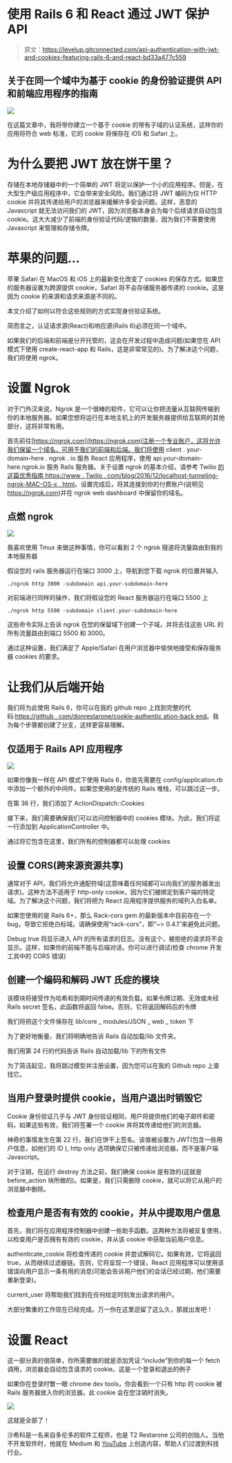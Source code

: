 # 使用 Rails 6 和 React 通过 JWT 保护 API

> 原文：<https://levelup.gitconnected.com/api-authentication-with-jwt-and-cookies-featuring-rails-6-and-react-bd33a477c559>

## 关于在同一个域中为基于 cookie 的身份验证提供 API 和前端应用程序的指南

![](img/628fd77685591c9399f7e0539cc3d069.png)

在这篇文章中，我将带你建立一个基于 cookie 的带有子域的认证系统，这样你的应用将符合 web 标准，它的 cookie 将保存在 iOS 和 Safari 上。

# 为什么要把 JWT 放在饼干里？

存储在本地存储器中的一个简单的 JWT 将足以保护一个小的应用程序。但是，在大型生产级应用程序中，它会带来安全风险。我们通过将 JWT 编码为仅 HTTP cookie 并将其传递给用户的浏览器来缓解许多安全问题。这样，恶意的 Javascript 就无法访问我们的 JWT，因为浏览器本身会为每个后续请求自动包含 cookie。这大大减少了前端的身份验证代码/逻辑的数量，因为我们不需要使用 Javascript 来管理和存储令牌。

# 苹果的问题…

苹果 Safari 在 MacOS 和 iOS 上的最新变化改变了 cookies 的保存方式。如果您的服务器设置为跨源提供 cookie，Safari 将不会存储服务器传递的 cookie。这是因为 cookie 的来源和请求来源是不同的。

本文介绍了如何以符合这些规则的方式实现身份验证系统。

简而言之，认证请求源(React)和响应源(Rails 6)必须在同一个域中。

如果我们的后端和前端是分开托管的，这会在开发过程中造成问题(如果您在 API 模式下使用 create-react-app 和 Rails，这是非常常见的)。为了解决这个问题，我们将使用 ngrok。

# 设置 Ngrok

对于门外汉来说，Ngrok 是一个很棒的软件，它可以让你把流量从互联网传输到你的本地服务器。如果您想将运行在本地主机上的开发服务器提供给互联网的其他部分，这将非常有用。

首先前往[https://ngrok.com](https://ngrok.com)注册一个专业账户，这将允许我们保留一个域名，可用于我们的前端和后端。我们将使用 client . your-domain-here . ngrok . io 服务 React 应用程序，使用 api.your-domain-here.ngrok.io 服务 Rails 服务器。关于设置 ngrok 的基本介绍，请参考 Twilio [的这篇优秀指南 https://www . Twilio . com/blog/2016/12/localhost-tunneling-ngrok-MAC-OS-x . html](https://www.twilio.com/blog/2016/12/localhost-tunneling-ngrok-mac-os-x.html)。设置完成后，将其连接到你的付费账户(说明见 https://ngrok.com)并在 ngrok web dashboard 中保留你的域名。

## 点燃 ngrok

![](img/62ab454dcccd830e5d3afbfc109f764e.png)

我喜欢使用 Tmux 来做这种事情，你可以看到 2 个 ngrok 隧道将流量路由到我的本地服务器

假设您的 rails 服务器运行在端口 3000 上，导航到您下载 ngrok 的位置并输入

```
./ngrok http 3000 -subdomain api.your-subdomain-here
```

对前端进行同样的操作，我们将假设您的 React 服务器运行在端口 5500 上

```
./ngrok http 5500 -subdomain client.your-subdomain-here
```

这些命令实际上告诉 ngrok 在您的保留域下创建一个子域，并将去往这些 URL 的所有流量路由到端口 5500 和 3000。

通过这种设置，我们满足了 Apple/Safari 在用户浏览器中愉快地接受和保存服务器 cookies 的要求。

# 让我们从后端开始

我们将为此使用 Rails 6，你可以在我的 github repo 上找到完整的代码:[https://github . com/donrestarone/cookie-authentic ation-back end](https://github.com/donrestarone/cookie-authentication-backend)。我为每个步骤都创建了分支，这样更容易理解。

## 仅适用于 Rails API 应用程序

![](img/a2c6cc8d6d998122d6cf93be6757edb4.png)

如果你像我一样在 API 模式下使用 Rails 6，你首先需要在 config/application.rb 中添加一个额外的中间件。如果您使用的是传统的 Rails 堆栈，可以跳过这一步。

在第 36 行，我们添加了 ActionDispatch::Cookies

接下来，我们需要确保我们可以访问控制器中的 cookies 模块。为此，我们将这一行添加到 ApplicationController 中。

通过将它包含在这里，我们所有的控制器都可以处理 cookies

## 设置 CORS(跨来源资源共享)

通常对于 API，我们将允许通配符域(这意味着任何域都可以向我们的服务器发出请求)。这种方法不适用于 http-only cookie，因为它们被绑定到客户端的特定域。为了解决这个问题，我们将把为 React 应用程序提供服务的域列入白名单。

如果您使用的是 Rails 6+，那么 Rack-cors gem 的最新版本中目前存在一个 bug，导致它拒绝白标域。请确保使用“rack-cors”，即“~> 0.4.1”来避免此问题。

Debug true 将显示进入 API 的所有请求的日志。没有这个，被拒绝的请求将不会显示。这样，如果你的前端不能与后端对话，你可以进行调试(检查 chrome 开发工具中的 CORS 错误)

## 创建一个编码和解码 JWT 氏症的模块

该模块将接受作为哈希和到期时间传递的有效负载。如果令牌过期、无效或未经 Rails secret 签名，此函数将返回 false。否则，它将返回解码后的令牌

我们将把这个文件保存在 lib/core _ modules/JSON _ web _ token 下

为了更好地衡量，我们将明确地告诉 Rails 自动加载/lib 文件夹。

我们用第 24 行的代码告诉 Rails 自动加载/lib 下的所有文件

为了简洁起见，我将跳过模型并注册设置，因为您可以在我的 Github repo 上查找它。

## 当用户登录时提供 cookie，当用户退出时销毁它

Cookie 身份验证几乎与 JWT 身份验证相同，用户将提供他们的电子邮件和密码，如果这些有效，我们将签署一个 cookie 并将其传递给他们的浏览器。

神奇的事情发生在第 22 行，我们在饼干上签名。该值被设置为 JWT(包含一些用户信息，如他们的 ID ), http only 选项确保它只被传递给浏览器，而不是客户端 Javascript。

对于注销，在运行 destroy 方法之前，我们确保 cookie 是有效的(这就是 before_action 块所做的)。如果是，我们只需删除 cookie，就可以将它从用户的浏览器中删除。

## 检查用户是否有有效的 cookie，并从中提取用户信息

首先，我们将在应用程序控制器中创建一些助手函数。这两种方法将被反复使用，以检查用户是否拥有有效的 cookie，并从该 cookie 中获取当前用户信息。

authenticate_cookie 将检查传递的 cookie 并尝试解码它。如果有效，它将返回 true，从而继续过滤器链。否则，它将呈现一个错误，React 应用程序可以使用该错误向用户显示一条有用的消息(可能会告诉用户他们的会话已经过期，他们需要重新登录)。

current_user 将帮助我们找到在任何给定时刻发出请求的用户。

大部分繁重的工作现在已经完成。万一你在这里逗留了这么久，那就出发吧！

# 设置 React

这一部分真的很简单，你所需要做的就是添加凭证:“include”到你的每一个 fetch 调用，浏览器会自动包含请求的 cookie。这是一个登录和退出的例子

如果你在登录时瞥一眼 chrome dev tools，你会看到一个只有 http 的 cookie 被 Rails 服务器放入你的浏览器。此 cookie 会在您注销时消失。

![](img/d69e6a50a127a235b0bbc519505924ea.png)

这就是全部了！

沙希科是一名来自多伦多的软件工程师，也是 T2 Restarone 公司的创始人。当他不开发软件时，他就在 Medium 和 [YouTube](https://www.youtube.com/channel/UCFl6NiPZtdsLHWUPWhrJj3g) 上创造内容，帮助人们过渡到科技行业。